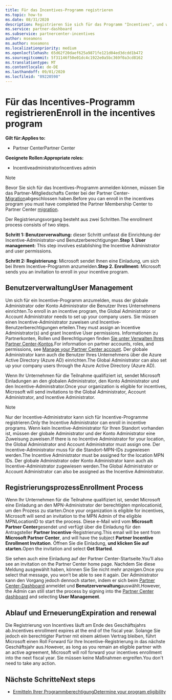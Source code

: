 ```yaml
---
title: Für das Incentives-Programm registrieren
ms.topic: how-to
ms.date: 08/31/2020
description: Registrieren Sie sich für das Programm "Incentives", und weisen Sie die erforderlichen Rollen für die Benutzerverwaltung zu.
ms.service: partner-dashboard
ms.subservice: partnercenter-incentives
author: mseamons
ms.author: mseamons
ms.localizationpriority: medium
ms.openlocfilehash: 65d62f20daef625a9871fe121d04ed3dcdd1b472
ms.sourcegitcommit: 5f31146f50e01dc4c1922e0a5bc369f0a3cd8162
ms.translationtype: MT
ms.contentlocale: de-DE
ms.lasthandoff: 09/01/2020
ms.locfileid: "89220598"
---
```

# <a name="enroll-in-the-incentives-program"></a><span data-ttu-id="01180-103">Für das Incentives-Programm registrieren</span><span class="sxs-lookup"><span data-stu-id="01180-103">Enroll in the incentives program</span></span>

<span data-ttu-id="01180-104">**Gilt für:**</span><span class="sxs-lookup"><span data-stu-id="01180-104">**Applies to:**</span></span>

- <span data-ttu-id="01180-105">Partner Center</span><span class="sxs-lookup"><span data-stu-id="01180-105">Partner Center</span></span>

<span data-ttu-id="01180-106">**Geeignete Rollen:**</span><span class="sxs-lookup"><span data-stu-id="01180-106">**Appropriate roles:**</span></span>

- <span data-ttu-id="01180-107">Incentiveadministrator</span><span class="sxs-lookup"><span data-stu-id="01180-107">Incentives admin</span></span>

>[!NOTE]
><span data-ttu-id="01180-108">Bevor Sie sich für das Incentives-Programm anmelden können, müssen Sie das Partner-Mitgliedschafts Center bei der Partner Center- [Migration](prepare-pmc-pc-migration.md)abgeschlossen haben.</span><span class="sxs-lookup"><span data-stu-id="01180-108">Before you can enroll in the incentives program you must have completed the Partner Membership Center to Partner Center [migration](prepare-pmc-pc-migration.md).</span></span>

<span data-ttu-id="01180-109">Der Registrierungsvorgang besteht aus zwei Schritten.</span><span class="sxs-lookup"><span data-stu-id="01180-109">The enrollment process consists of two steps.</span></span>

<span data-ttu-id="01180-110">**Schritt 1: Benutzerverwaltung:** dieser Schritt umfasst die Einrichtung der Incentive-Administrator-und Benutzerberechtigungen.</span><span class="sxs-lookup"><span data-stu-id="01180-110">**Step 1. User management:** This step involves establishing the Incentive Administrator and user permissions.</span></span>

<span data-ttu-id="01180-111">**Schritt 2: Registrierung:** Microsoft sendet Ihnen eine Einladung, um sich bei Ihrem Incentive-Programm anzumelden.</span><span class="sxs-lookup"><span data-stu-id="01180-111">**Step 2. Enrollment:** Microsoft sends you an invitation to enroll in your incentive program.</span></span>

## <a name="user-management"></a><span data-ttu-id="01180-112">Benutzerverwaltung</span><span class="sxs-lookup"><span data-stu-id="01180-112">User Management</span></span>

<span data-ttu-id="01180-113">Um sich für ein Incentive-Programm anzumelden, muss der globale Administrator oder Konto Administrator die Benutzer Ihres Unternehmens einrichten.</span><span class="sxs-lookup"><span data-stu-id="01180-113">To enroll in an incentive program, the Global Administrator or Account Administrator needs to set up your company users.</span></span> <span data-ttu-id="01180-114">Sie müssen einen Incentive-Administrator zuweisen und Incentive-Benutzerberechtigungen erteilen.</span><span class="sxs-lookup"><span data-stu-id="01180-114">They must assign an Incentive Administrator(s) and grant Incentive User permissions.</span></span> <span data-ttu-id="01180-115">Informationen zu Partnerkonten, Rollen und Berechtigungen finden [Sie unter Verwalten Ihres Partner Center-Kontos](partner-center-account-setup.md).</span><span class="sxs-lookup"><span data-stu-id="01180-115">For information on partner accounts, roles, and permissions, see [Manage your Partner Center account](partner-center-account-setup.md).</span></span> <span data-ttu-id="01180-116">Der globale Administrator kann auch die Benutzer Ihres Unternehmens über die Azure Active Directory (Azure AD) einrichten.</span><span class="sxs-lookup"><span data-stu-id="01180-116">The Global Administrator can also set up your company users through the Azure Active Directory (Azure AD).</span></span>

<span data-ttu-id="01180-117">Wenn Ihr Unternehmen für die Teilnahme qualifiziert ist, sendet Microsoft Einladungen an den globalen Administrator, den Konto Administrator und den Incentive-Administrator.</span><span class="sxs-lookup"><span data-stu-id="01180-117">Once your organization is eligible for incentives, Microsoft will send invitations to the Global Administrator, Account Administrator, and Incentive Administrator.</span></span>

>[!NOTE]
><span data-ttu-id="01180-118">Nur der Incentive-Administrator kann sich für Incentive-Programme registrieren.</span><span class="sxs-lookup"><span data-stu-id="01180-118">Only the Incentive Administrator can enroll in incentive programs.</span></span> <span data-ttu-id="01180-119">Wenn kein Incentive-Administrator für Ihren Standort vorhanden ist, müssen der globale Administrator und der Konto Administrator eine Zuweisung zuweisen.</span><span class="sxs-lookup"><span data-stu-id="01180-119">If there is no Incentive Administrator for your location, the Global Administrator and Account Administrator must assign one.</span></span> <span data-ttu-id="01180-120">Der Incentive-Administrator muss für die Standort-MPN-IDs zugewiesen werden.</span><span class="sxs-lookup"><span data-stu-id="01180-120">The Incentive Administrator must be assigned for the location MPN IDs.</span></span> <span data-ttu-id="01180-121">Der globale Administrator oder Konto Administrator kann auch als Incentive-Administrator zugewiesen werden.</span><span class="sxs-lookup"><span data-stu-id="01180-121">The Global Administrator or Account Administrator can also be assigned as the Incentive Administrator.</span></span>

## <a name="enrollment-process"></a><span data-ttu-id="01180-122">Registrierungsprozess</span><span class="sxs-lookup"><span data-stu-id="01180-122">Enrollment Process</span></span>

<span data-ttu-id="01180-123">Wenn Ihr Unternehmen für die Teilnahme qualifiziert ist, sendet Microsoft eine Einladung an den MPN-Administrator der berechtigten mpnlocationid, um den Prozess zu starten.</span><span class="sxs-lookup"><span data-stu-id="01180-123">Once your organization is eligible for incentives, Microsoft will send an invitation to the MPN Admin of the eligible MPNLocationID to start the process.</span></span> <span data-ttu-id="01180-124">Diese e-Mail wird vom **Microsoft Partner Center**gesendet und verfügt über die Einladung für den Antragsteller **Partner Incentive**-Registrierung.</span><span class="sxs-lookup"><span data-stu-id="01180-124">This email will be sent from **Microsoft Partner Center**, and will have the subject **Partner Incentive Enrollment Invitation**.</span></span> <span data-ttu-id="01180-125">Öffnen Sie die Einladung, **und klicken Sie auf starten.**</span><span class="sxs-lookup"><span data-stu-id="01180-125">Open the invitation and select **Get Started**.</span></span>

<span data-ttu-id="01180-126">Sie sehen auch eine Einladung auf der Partner Center-Startseite.</span><span class="sxs-lookup"><span data-stu-id="01180-126">You’ll also see an invitation on the Partner Center home page.</span></span> <span data-ttu-id="01180-127">Nachdem Sie diese Meldung ausgewählt haben, können Sie Sie nicht mehr anzeigen.</span><span class="sxs-lookup"><span data-stu-id="01180-127">Once you select that message, you won’t be able to see it again.</span></span> <span data-ttu-id="01180-128">Der Administrator kann den Vorgang jedoch dennoch starten, indem er sich beim [Partner Center-Dashboard](https://partner.microsoft.com/dashboard/) anmeldet und **Benutzerverwaltung**auswählt.</span><span class="sxs-lookup"><span data-stu-id="01180-128">However, the Admin can still start the process by signing into the [Partner Center dashboard](https://partner.microsoft.com/dashboard/) and selecting **User Management**.</span></span>

## <a name="expiration-and-renewal"></a><span data-ttu-id="01180-129">Ablauf und Erneuerung</span><span class="sxs-lookup"><span data-stu-id="01180-129">Expiration and renewal</span></span>

<span data-ttu-id="01180-130">Die Registrierung von Incentives läuft am Ende des Geschäftsjahrs ab.</span><span class="sxs-lookup"><span data-stu-id="01180-130">Incentives enrollment expires at the end of the fiscal year.</span></span> <span data-ttu-id="01180-131">Solange Sie jedoch ein berechtigter Partner mit einem aktiven Vertrag bleiben, führt Microsoft einen Roll Forward für Ihre Incentive-Registrierung in das nächste Geschäftsjahr aus.</span><span class="sxs-lookup"><span data-stu-id="01180-131">However, as long as you remain an eligible partner with an active agreement, Microsoft will roll forward your incentives enrollment into the next fiscal year.</span></span> <span data-ttu-id="01180-132">Sie müssen keine Maßnahmen ergreifen.</span><span class="sxs-lookup"><span data-stu-id="01180-132">You don't need to take any action.</span></span>

## <a name="next-steps"></a><span data-ttu-id="01180-133">Nächste Schritte</span><span class="sxs-lookup"><span data-stu-id="01180-133">Next steps</span></span>

- [<span data-ttu-id="01180-134">Ermitteln Ihrer Programmberechtigung</span><span class="sxs-lookup"><span data-stu-id="01180-134">Determine your program eligibility</span></span>](incentives-determined-your-program-eligibility.md)
